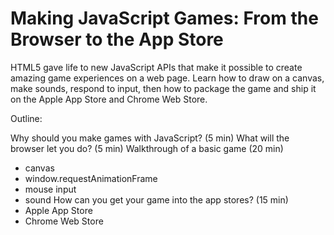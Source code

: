 # Making JavaScript Games: From the Browser to the App Store

HTML5 gave life to new JavaScript APIs that make it possible to create amazing game experiences on a web page. Learn how to draw on a canvas, make sounds, respond to input, then how to package the game and ship it on the Apple App Store and Chrome Web Store.


Outline:

Why should you make games with JavaScript? (5 min)
What will the browser let you do? (5 min)
Walkthrough of a basic game (20 min)
 - canvas
 - window.requestAnimationFrame
 - mouse input
 - sound
How can you get your game into the app stores? (15 min)
 - Apple App Store
 - Chrome Web Store
